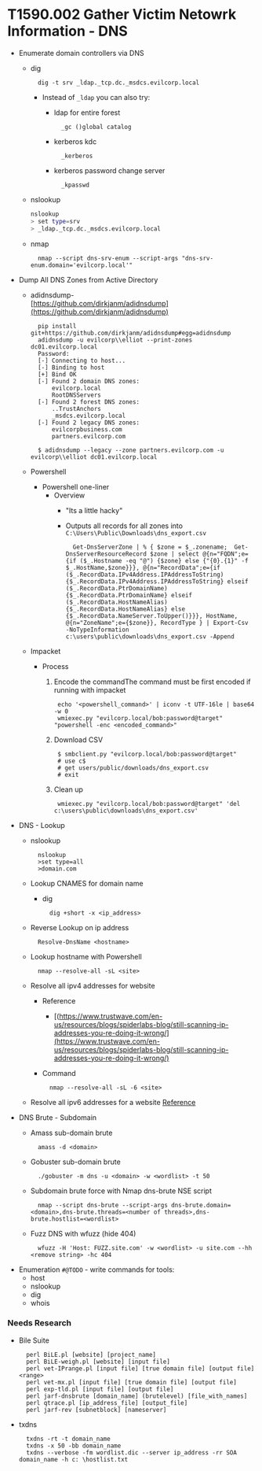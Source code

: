 <!---------------------------------------------------------------------------------
Copyright: (c) BLS OPS LLC.
This program is free software: you can redistribute it and/or modify
it under the terms of the GNU General Public License as published by
the Free Software Foundation, version 3.
This program is distributed in the hope that it will be useful,
but WITHOUT ANY WARRANTY; without even the implied warranty of
MERCHANTABILITY or FITNESS FOR A PARTICULAR PURPOSE. See the
GNU General Public License for more details.
You should have received a copy of the GNU General Public License
along with this program. If not, see <https://www.gnu.org/licenses/>.
--------------------------------------------------------------------------------->
# T1590.002 Gather Victim Netowrk Information - DNS
* Enumerate domain controllers via DNS
	* dig

			dig -t srv _ldap._tcp.dc._msdcs.evilcorp.local
		* Instead of `_ldap` you can also try:
			* ldap for entire forest

					_gc ()global catalog
			* kerberos kdc

					_kerberos
			* kerberos password change server

					_kpasswd
	* nslookup

		```bash
		nslookup
		> set type=srv
		> _ldap._tcp.dc._msdcs.evilcorp.local
		```

	* nmap

			nmap --script dns-srv-enum --script-args "dns-srv-enum.domain='evilcorp.local'"
* Dump All DNS Zones from Active Directory
	* adidnsdump-<br />[https://github.com/dirkjanm/adidnsdump](https://github.com/dirkjanm/adidnsdump)

			pip install git+https://github.com/dirkjanm/adidnsdump#egg=adidnsdump
			adidnsdump -u evilcorp\\elliot --print-zones dc01.evilcorp.local
			Password: 
			[-] Connecting to host...
			[-] Binding to host
			[+] Bind OK
			[-] Found 2 domain DNS zones:
			    evilcorp.local
			    RootDNSServers
			[-] Found 2 forest DNS zones:
			    ..TrustAnchors
			    _msdcs.evilcorp.local
			[-] Found 2 legacy DNS zones:
			    evilcorpbusiness.com
			    partners.evilcorp.com

			$ adidnsdump --legacy --zone partners.evilcorp.com -u evilcorp\\elliot dc01.evilcorp.local
	* Powershell
		* Powershell one-liner
			* Overview
				* "Its a little hacky"
	    		* Outputs all records for all zones into `C:\Users\Public\Downloads\dns_export.csv`

						Get-DnsServerZone | % { $zone = $_.zonename;  Get-DnsServerResourceRecord $zone | select @{n="FQDN";e={if ($_.Hostname -eq "@") {$zone} else {"{0}.{1}" -f $_.HostName,$zone}}}, @{n="RecordData";e={if ($_.RecordData.IPv4Address.IPAddressToString) {$_.RecordData.IPv4Address.IPAddressToString} elseif ($_.RecordData.PtrDomainName) {$_.RecordData.PtrDomainName} elseif ($_.RecordData.HostNameAlias) {$_.RecordData.HostNameAlias} else {$_.RecordData.NameServer.ToUpper()}}}, HostName, @{n="ZoneName";e={$zone}}, RecordType } | Export-Csv -NoTypeInformation c:\users\public\downloads\dns_export.csv -Append
	* Impacket
		* Process
			1. Encode the commandThe command must be first encoded if running with impacket

					echo '<powershell_command>' | iconv -t UTF-16le | base64 -w 0
					wmiexec.py "evilcorp.local/bob:password@target" "powershell -enc <encoded_command>"
			1. Download CSV

					$ smbclient.py "evilcorp.local/bob:password@target"
					# use c$
					# get users/public/downloads/dns_export.csv
					# exit
			1. Clean up

					wmiexec.py "evilcorp.local/bob:password@target" 'del c:\users\public\downloads\dns_export.csv'
* DNS - Lookup
	* nslookup

			nslookup
			>set type=all
			>domain.com
	* Lookup CNAMES for domain name
		* dig

				dig +short -x <ip_address>
	* Reverse Lookup on ip address

			Resolve-DnsName <hostname>
	* Lookup hostname with Powershell

			nmap --resolve-all -sL <site>
	* Resolve all ipv4 addresses for website
		* Reference
			* [(https://www.trustwave.com/en-us/resources/blogs/spiderlabs-blog/still-scanning-ip-addresses-you-re-doing-it-wrong/](https://www.trustwave.com/en-us/resources/blogs/spiderlabs-blog/still-scanning-ip-addresses-you-re-doing-it-wrong/)
		* Command

				nmap --resolve-all -sL -6 <site>
	* Resolve all ipv6 addresses for a website [Reference](https://www.trustwave.com/en-us/resources/blogs/spiderlabs-blog/still-scanning-ip-addresses-you-re-doing-it-wrong/)
* DNS Brute - Subdomain
	* Amass sub-domain brute

			amass -d <domain>
	* Gobuster sub-domain brute

			./gobuster -m dns -u <domain> -w <wordlist> -t 50
	* Subdomain brute force with Nmap dns-brute NSE script

			nmap --script dns-brute --script-args dns-brute.domain=<domain>,dns-brute.threads=<number of threads>,dns-brute.hostlist=<wordlist>
	* Fuzz DNS with wfuzz (hide 404)

			wfuzz -H 'Host: FUZZ.site.com' -w <wordlist> -u site.com --hh <remove string> -hc 404
* Enumeration
	`#@TODO` - write commands for tools:
	* host
	* nslookup
	* dig
	* whois

### Needs Research

* Bile Suite

		perl BiLE.pl [website] [project_name]
		perl BiLE-weigh.pl [website] [input file]
		perl vet-IPrange.pl [input file] [true domain file] [output file] <range>
		perl vet-mx.pl [input file] [true domain file] [output file]
		perl exp-tld.pl [input file] [output file]
		perl jarf-dnsbrute [domain_name] (brutelevel) [file_with_names]
		perl qtrace.pl [ip_address_file] [output_file]
		perl jarf-rev [subnetblock] [nameserver]
* txdns

		txdns -rt -t domain_name
		txdns -x 50 -bb domain_name
		txdns --verbose -fm wordlist.dic --server ip_address -rr SOA domain_name -h c: \hostlist.txt